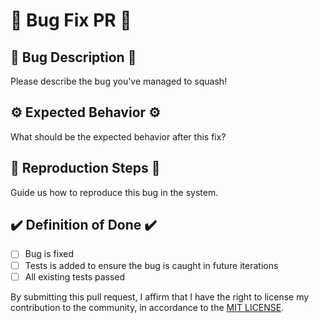 # 🐛 Bug Fix PR 🐛

## 🐜 Bug Description 🐜
Please describe the bug you've managed to squash!

## ⚙️ Expected Behavior ⚙️
What should be the expected behavior after this fix?

## 🎯 Reproduction Steps 🎯
Guide us how to reproduce this bug in the system.

## ✔️ Definition of Done ✔️
- [ ] Bug is fixed
- [ ] Tests is added to ensure the bug is caught in future iterations
- [ ] All existing tests passed

By submitting this pull request, I affirm that I have the right to license my contribution to the community, in accordance to the [MIT LICENSE](./LICENSE).
